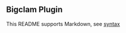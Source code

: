 ## Bigclam Plugin

This README supports Markdown, see [syntax](https://help.github.com/articles/markdown-basics/)

